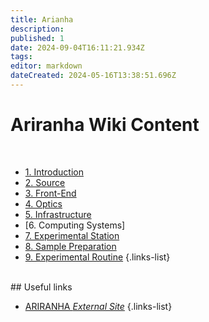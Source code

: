 ```yaml
---
title: Arianha
description: 
published: 1
date: 2024-09-04T16:11:21.934Z
tags: 
editor: markdown
dateCreated: 2024-05-16T13:38:51.696Z
---
```


# Ariranha Wiki Content
<br>

- [1. Introduction](/Beamlines/Ariranha/ari_intro)
- [2. Source](/Beamlines/Ariranha/ari_source)
- [3. Front-End](/Beamlines/Ariranha/ari_frontend)
- [4. Optics](/Beamlines/Ariranha/ari_optics)
- [5. Infrastructure](/Beamlines/Ariranha/ari_infra)
- [6. Computing Systems]
- [7. Experimental Station](/Beamlines/Ariranha/ari_exp_station)
- [8. Sample Preparation](/Beamlines/Ariranha/ari_sample_prep)
- [9. Experimental Routine](/Beamlines/Ariranha/ari_exp_routine)
{.links-list}

<br>
## Useful links

- [ARIRANHA *External Site*]()
{.links-list}
